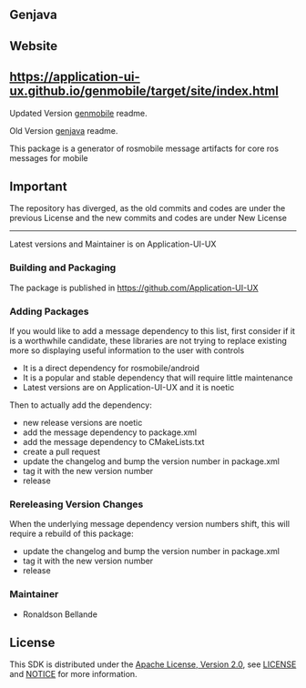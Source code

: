 ## Genjava

Website
--------------------------------------------------------------------------------
https://application-ui-ux.github.io/genmobile/target/site/index.html
--------------------------------------------------------------------------------
Updated Version [genmobile](https://github.com/Application-UI-UX/genmobile) readme.

Old Version [genjava](https://github.com/rosjava/genjava) readme.

This package is a generator of rosmobile message artifacts for core ros messages for mobile

## Important
The repository has diverged, as the old commits and codes are under the previous License and
the new commits and codes are under New License

----

Latest versions and Maintainer is on Application-UI-UX

### Building and Packaging
The package is published in https://github.com/Application-UI-UX

### Adding Packages

If you would like to add a message dependency to this list, first consider if it is a worthwhile candidate, these libraries 
are not trying  to replace existing more so displaying useful information to the user with controls

* It is a direct dependency for rosmobile/android
* It is a popular and stable dependency that will require little maintenance
* Latest versions are on Application-UI-UX and it is noetic

Then to actually add the dependency:

* new release versions are noetic
* add the message dependency to package.xml
* add the message dependency to CMakeLists.txt
* create a pull request
* update the changelog and bump the version number in package.xml
* tag it with the new version number
* release

### Rereleasing Version Changes

When the underlying message dependency version numbers shift, this will
require a rebuild of this package:

* update the changelog and bump the version number in package.xml
* tag it with the new version number
* release

### Maintainer
* Ronaldson Bellande


## License
This SDK is distributed under the [Apache License, Version 2.0](https://www.apache.org/licenses/LICENSE-2.0), see [LICENSE](https://github.com/Application-UI-UX/rosmobile_build_tools/blob/master/LICENSE) and [NOTICE](https://github.com/Application-UI-UX//blob/master/LICENSE) for more information.
